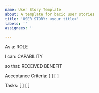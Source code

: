 ```yaml
---
name: User Story Template
about: A template for bacic user stories
title: 'USER STORY: <your title>'
labels: ''
assignees: ''

---
```


As a: ROLE

I can: CAPABILITY

so that: RECEIVED BENEFIT

Acceptance Criteria:
[ ]
[ ]

Tasks:
[ ]
[ ]
